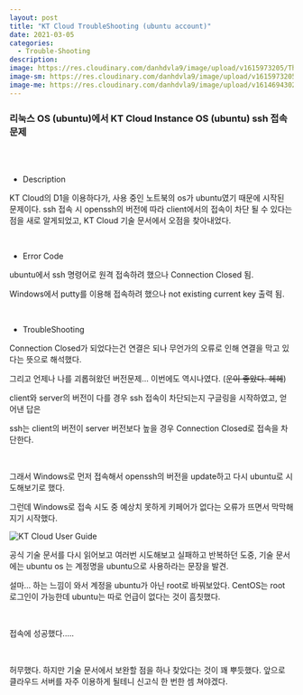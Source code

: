 ```yaml
---
layout: post	
title: "KT Cloud TroubleShooting (ubuntu account)"
date: 2021-03-05
categories:
  - Trouble-Shooting
description:
image: https://res.cloudinary.com/danhdvla9/image/upload/v1615973205/Thumbnails/Troubleshooting-Icon_ou9s2b.png
image-sm: https://res.cloudinary.com/danhdvla9/image/upload/v1615973205/Thumbnails/Troubleshooting-Icon_ou9s2b.png
image-me: https://res.cloudinary.com/danhdvla9/image/upload/v1614694302/Blacksmith_vqd5bz.png
---
```



### 리눅스 OS (ubuntu)에서 KT Cloud Instance OS (ubuntu) ssh 접속 문제

<br>
<br>

 - Description
 
KT Cloud의 D1을 이용하다가, 사용 중인 노트북의 os가 ubuntu였기 때문에 시작된 문제이다. ssh 접속 시 openssh의 버전에 따라 client에서의 접속이 차단 될 수 있다는 점을 새로 알게되었고, KT Cloud 기술 문서에서 오점을 찾아내었다. 

<br>

 - Error Code
 
ubuntu에서 ssh 명령어로 원격 접속하려 했으나 Connection Closed 됨.

Windows에서 putty를 이용해 접속하려 했으나 not existing current key 출력 됨.

<br> 

 - TroubleShooting
 
Connection Closed가 되었다는건 연결은 되나 무언가의 오류로 인해 연결을 막고 있다는 뜻으로 해석했다. 

그리고 언제나 나를 괴롭혀왔던 버전문제... 이번에도 역시나였다. (~~운이 좋았다. 헤헤~~)

client와 server의 버전이 다를 경우 ssh 접속이 차단되는지 구글링을 시작하였고, 얻어낸 답은 

ssh는 client의 버전이 server 버전보다 높을 경우 Connection Closed로 접속을 차단한다.

<br>

그래서 Windows로 먼저 접속해서 openssh의 버전을 update하고 다시 ubuntu로 시도해보기로 했다. 

그런데 Windows로 접속 시도 중 예상치 못하게 키페어가 없다는 오류가 뜨면서 막막해지기 시작했다. 

![KT Cloud User Guide](https://res.cloudinary.com/danhdvla9/image/upload/v1615814654/ScreenShots/21-03-05/%EC%8A%A4%ED%81%AC%EB%A6%B0%EC%83%B7_2021-03-15_22-12-33_ranxex.png "너 때문이야")

공식 기술 문서를 다시 읽어보고 여러번 시도해보고 실패하고 반복하던 도중, 기술 문서에는 ubuntu os 는 계정명을 ubuntu으로 사용하라는 문장을 발견. 

설마... 하는 느낌이 와서 계정을 ubuntu가 아닌 root로 바꿔보았다. CentOS는 root 로그인이 가능한데 ubuntu는 따로 언급이 없다는 것이 흠칫했다. 

<br>

접속에 성공했다.....

<br>

허무했다. 하지만 기술 문서에서 보완할 점을 하나 찾았다는 것이 꽤 뿌듯했다. 앞으로 클라우드 서버를 자주 이용하게 될테니 신고식 한 번한 셈 쳐야겠다.


